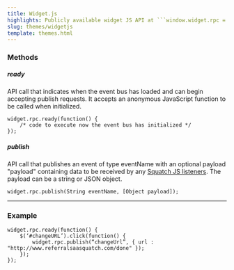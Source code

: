 ```yaml
---
title: Widget.js
highlights: Publicly available widget JS API at ```window.widget.rpc = widget.rpc || {};```
slug: themes/widgetjs
template: themes.html
---
```


### Methods

##### ready
API call that indicates when the event bus has loaded and can begin accepting publish requests. It accepts an anonymous JavaScript function to be called when initialized.

```
widget.rpc.ready(function() { 
	/* code to execute now the event bus has initialized */ 
});
```

##### publish
API call that publishes an event of type eventName with an optional payload "payload" containing data to be received by any [Squatch JS listeners](/squatchjs/#subscribe). The payload can be a string or JSON object.


```
widget.rpc.publish(String eventName, [Object payload]);
```

<hr/>

### Example

```
widget.rpc.ready(function() {
	$(‘#changeURL’).click(function() {
		widget.rpc.publish(“changeUrl”, { url : "http://www.referralsaasquatch.com/done" });
	});
});
```

